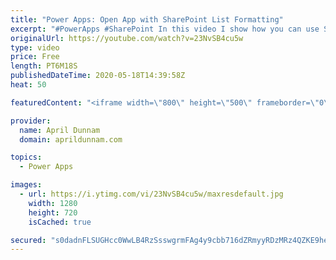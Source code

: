 ```yaml
---
title: "Power Apps: Open App with SharePoint List Formatting"
excerpt: "#PowerApps #SharePoint In this video I show how you can use SharePoint Column Formatting to open a stand-alone PowerApps Canvas app connected to SharePoint data directly from the list.  This video shows how you can pass a parameter into the PowerApp to take you directly to the display screen for the"
originalUrl: https://youtube.com/watch?v=23NvSB4cu5w
type: video
price: Free
length: PT6M18S
publishedDateTime: 2020-05-18T14:39:58Z
heat: 50

featuredContent: "<iframe width=\"800\" height=\"500\" frameborder=\"0\" src=\"https://www.youtube.com/embed/23NvSB4cu5w\" allow=\"accelerometer; autoplay; encrypted-media; gyroscope; picture-in-picture\" allowfullscreen></iframe>"

provider:
  name: April Dunnam
  domain: aprildunnam.com

topics:
  - Power Apps

images:
  - url: https://i.ytimg.com/vi/23NvSB4cu5w/maxresdefault.jpg
    width: 1280
    height: 720
    isCached: true

secured: "s0dadnFLSUGHcc0WwLB4RzSsswgrmFAg4y9cbb716dZRmyyRDzMRz4QZKE9heUixIvDZQ+kgS+wI7awSfFWD+8YMSdLqjDoSu9Iax4qVt52xUIyNe57TmO33TjoekPjBOJ/ByT+Rq4N1cCDjqzKgonmapWOtbQzGE315CTwRdohtWPIAFngPyCod42pZ8HF4DaWBS6XBYPK7X6ZVG7xFh9dAvKw32tzYw3ZEqJOf71yQZer0Lb9qLkKstyFijMbwDJ597oD07WXV2Q3kbufZmrOIDI5cNGinsHfyJ+nVDS+aSxTHE3SyMzTarE2mr772PVc1yW0yTfy0w76PM1idKU7y5sLhjLDwnowEMkSxAtemEPp0MYbjb/T7ul0GsEyfTnthHvN4twBzZJTeCvsh8Hb1bGSL75mZO5MPQEnBASM=;nYrSsMmIpNxwXoYaPaY4jg=="
---
```


